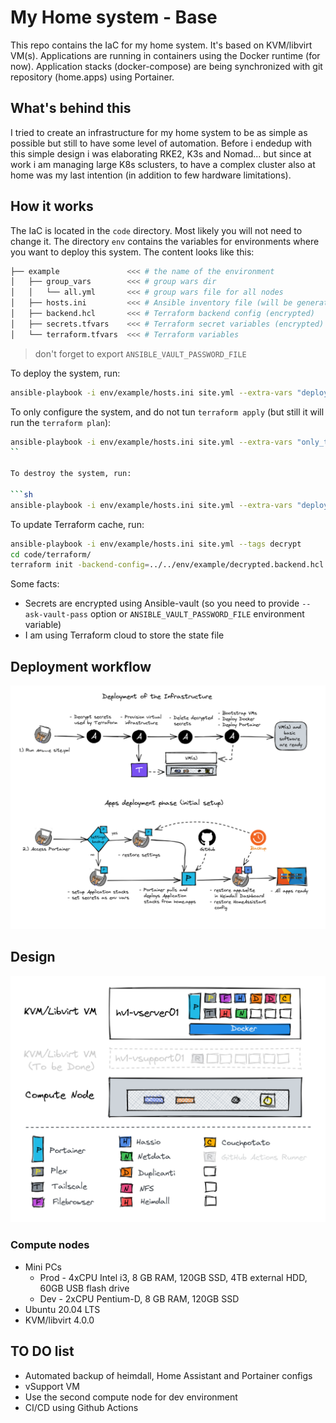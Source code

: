 # My Home system - Base

This repo contains the IaC for my home system. It's based on KVM/libvirt VM(s). Applications are running in containers using the Docker runtime (for now). Application stacks (docker-compose) are being synchronized with git repository (home.apps) using Portainer.

## What's behind this

I tried to create an infrastructure for my home system to be as simple as possible but still to have some level of automation. Before i endedup with this simple design i was elaborating RKE2, K3s and Nomad... but since at work i am managing large K8s sclusters, to have a complex cluster also at home was my last intention (in addition to few hardware limitations).

## How it works

The IaC is located in the `code` directory. Most likely you will not need to change it. The directory `env` contains the variables for environments where you want to deploy this system. The content looks like this:

```sh
├── example               <<< # the name of the environment
│   ├── group_vars        <<< # group wars dir
│   │   └── all.yml       <<< # group wars file for all nodes
│   ├── hosts.ini         <<< # Ansible inventory file (will be generated during the run)
│   ├── backend.hcl       <<< # Terraform backend config (encrypted)
│   ├── secrets.tfvars    <<< # Terraform secret variables (encrypted)
│   └── terraform.tfvars  <<< # Terraform variables
```

> don't forget to export `ANSIBLE_VAULT_PASSWORD_FILE`

To deploy the system, run:

```sh
ansible-playbook -i env/example/hosts.ini site.yml --extra-vars "deployment=present"
```

To only configure the system, and do not tun `terraform apply` (but still it will run the `terraform plan`):

```sh
ansible-playbook -i env/example/hosts.ini site.yml --extra-vars "only_tf_plan=true"
``

To destroy the system, run:

```sh
ansible-playbook -i env/example/hosts.ini site.yml --extra-vars "deployment=absent"
```

To update Terraform cache, run:

```sh
ansible-playbook -i env/example/hosts.ini site.yml --tags decrypt
cd code/terraform/
terraform init -backend-config=../../env/example/decrypted.backend.hcl -reconfigure
```

Some facts:
- Secrets are encrypted using Ansible-vault (so you need to provide `--ask-vault-pass` option or `ANSIBLE_VAULT_PASSWORD_FILE` environment variable)
- I am using Terraform cloud to store the state file

## Deployment workflow

![](./workflow.png)

## Design

![](./architecture.png)


### Compute nodes

- Mini PCs
  - Prod - 4xCPU Intel i3, 8 GB RAM, 120GB SSD, 4TB external HDD, 60GB USB flash drive
  - Dev - 2xCPU Pentium-D, 8 GB RAM, 120GB SSD
- Ubuntu 20.04 LTS
- KVM/libvirt 4.0.0

## TO DO list

- Automated backup of heimdall, Home Assistant and Portainer configs
- vSupport VM
- Use the second compute node for dev environment
- CI/CD using Github Actions